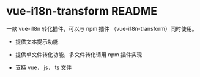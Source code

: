 # vue-i18n-transform README

一款 vue-i18n 转化插件，可以与 npm 插件 （vue-i18n-transform）同时使用。

- 提供文本提示功能

- 提供单文件转化功能，多文件转化请用 npm 插件实现

- 支持 vue， js， ts 文件